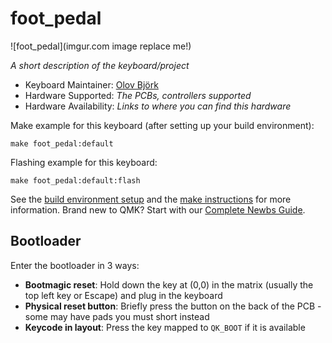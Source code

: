 # foot_pedal

![foot_pedal](imgur.com image replace me!)

*A short description of the keyboard/project*

* Keyboard Maintainer: [Olov Björk](https://github.com/olovbjork)
* Hardware Supported: *The PCBs, controllers supported*
* Hardware Availability: *Links to where you can find this hardware*

Make example for this keyboard (after setting up your build environment):

    make foot_pedal:default

Flashing example for this keyboard:

    make foot_pedal:default:flash

See the [build environment setup](https://docs.qmk.fm/#/getting_started_build_tools) and the [make instructions](https://docs.qmk.fm/#/getting_started_make_guide) for more information. Brand new to QMK? Start with our [Complete Newbs Guide](https://docs.qmk.fm/#/newbs).

## Bootloader

Enter the bootloader in 3 ways:

* **Bootmagic reset**: Hold down the key at (0,0) in the matrix (usually the top left key or Escape) and plug in the keyboard
* **Physical reset button**: Briefly press the button on the back of the PCB - some may have pads you must short instead
* **Keycode in layout**: Press the key mapped to `QK_BOOT` if it is available
